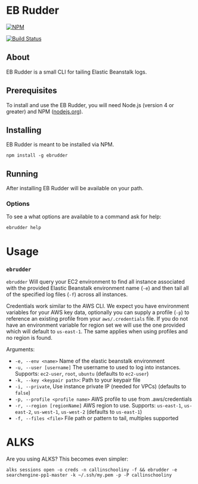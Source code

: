 # EB Rudder

[![NPM](https://nodei.co/npm/ebrudder.png?downloads=true&downloadRank=true&stars=true)](https://nodei.co/npm/ebrudder/)

[![Build Status](https://travis-ci.org/Cox-Automotive/ebrudder.svg?branch=master)](https://travis-ci.org/Cox-Automotive/ebrudder)

## About

EB Rudder is a small CLI for tailing Elastic Beanstalk logs.

## Prerequisites

To install and use the EB Rudder, you will need Node.js (version 4 or greater) and NPM ([nodejs.org](https://nodejs.org/en/download/package-manager)).

## Installing

EB Rudder is meant to be installed via NPM.

```
npm install -g ebrudder
```

## Running

After installing EB Rudder will be available on your path. 

### Options

To see a what options are available to a command ask for help:

    ebrudder help

# Usage

### `ebrudder`

`ebrudder` Will query your EC2 environment to find all instance associated with the provided Elastic Beanstalk environment name (`-e`) and then tail all of the specified log files (`-f`) across all instances.

Credentials work similar to the AWS CLI. We expect you have environment variables for your AWS key data, optionally you can supply a profile (`-p`) to reference an existing profile from your `aws/.credentials` file. If you do not have an environment variable for region set we will use the one provided which will default to `us-east-1`. The same applies when using profiles and no region is found.

Arguments:

* `-e, --env <name>` Name of the elastic beanstalk environment
* `-u, --user [username]` The username to used to log into instances. Supports: `ec2-user`, `root`, `ubuntu` (defaults to `ec2-user`)
* `-k, --key <keypair path>`: Path to your keypair file
* `-i, --private`, Use instance private IP (needed for VPCs) (defaults to `false`)
* `-p, --profile <profile name>` AWS profile to use from .aws/credentials
* `-r, --region [regionName]` AWS region to use. Supports: `us-east-1`, `us-east-2`, `us-west-1`, `us-west-2` (defaults to `us-east-1`)
* `-f, --files <file>` File path or pattern to tail, multiples supported

# ALKS

Are you using ALKS? This becomes even simpler:

```
alks sessions open -o creds -n callinschooliny -f && ebrudder -e searchengine-pp1-master -k ~/.ssh/my.pem -p -P callinschooliny
```

